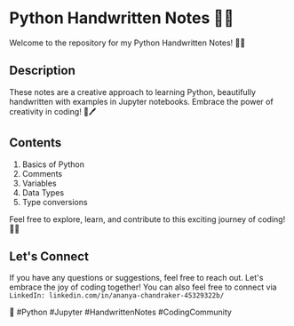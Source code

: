 


# Python Handwritten Notes 📝🐍

Welcome to the repository for my Python Handwritten Notes! 🚀✨

## Description

These notes are a creative approach to learning Python, beautifully handwritten with examples in Jupyter notebooks. Embrace the power of creativity in coding! 🎨🖊️

## Contents

1. Basics of Python
2. Comments
3. Variables
4. Data Types
5. Type conversions

Feel free to explore, learn, and contribute to this exciting journey of coding! 🤝🌟


## Let's Connect

If you have any questions or suggestions, feel free to reach out. Let's embrace the joy of coding together!
You can also feel free to connect via `LinkedIn: linkedin.com/in/ananya-chandraker-45329322b/`

🤗 #Python #Jupyter #HandwrittenNotes #CodingCommunity



